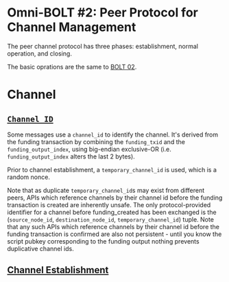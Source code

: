 # Omni-BOLT #2: Peer Protocol for Channel Management

The peer channel protocol has three phases: establishment, normal operation, and closing.

The basic oprations are the same to [BOLT 02](https://github.com/lightningnetwork/lightning-rfc/blob/master/02-peer-protocol.md). 


# Channel

## [`Channel ID`](https://github.com/lightningnetwork/lightning-rfc/blob/master/02-peer-protocol.md#definition-of-channel_id)
Some messages use a `channel_id` to identify the channel. It's derived from the funding transaction by combining the `funding_txid` and the `funding_output_index`, using big-endian exclusive-OR (i.e. `funding_output_index` alters the last 2 bytes).

Prior to channel establishment, a `temporary_channel_id` is used, which is a random nonce.

Note that as duplicate `temporary_channel_id`s may exist from different peers, APIs which reference channels by their channel id before the funding transaction is created are inherently unsafe. The only protocol-provided identifier for a channel before funding_created has been exchanged is the (`source_node_id`, `destination_node_id`, `temporary_channel_id`) tuple. Note that any such APIs which reference channels by their channel id before the funding transaction is confirmed are also not persistent - until you know the script pubkey corresponding to the funding output nothing prevents duplicative channel ids.

## [Channel Establishment]()


